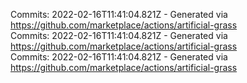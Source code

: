 Commits: 2022-02-16T11:41:04.821Z - Generated via https://github.com/marketplace/actions/artificial-grass
<br>
Commits: 2022-02-16T11:41:04.821Z - Generated via https://github.com/marketplace/actions/artificial-grass
<br>
Commits: 2022-02-16T11:41:04.821Z - Generated via https://github.com/marketplace/actions/artificial-grass
<br>
